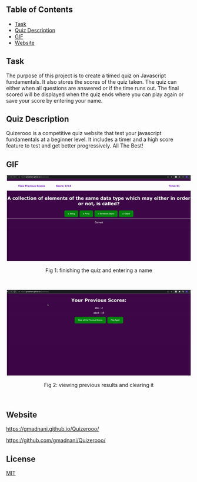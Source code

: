 ## Table of Contents
- [Task](#task)
- [Quiz Description](#Quiz-description)
- [GIF](#gif)
- [Website](#website)

## Task
The purpose of this project is to create a timed quiz on Javascript fundamentals. It also stores the scores of the quiz taken. The quiz can either when all questions are answered or if the time runs out. The final scored will be displayed when the quiz ends where you can play again or save your score by entering your name. 

## Quiz Description 
Quizerooo is a competitive quiz website that test your javascript fundamentals at a beginner level. It includes a timer and a high score feature to test and get better progressively. All The Best!

## GIF

<p align="center">
  <img src="finishquiz.gif"  width="500" >
  <p align="center">Fig 1: finishing the quiz and entering a name</p>
  <br/>
</p>

<p align="center">
  <img src="viewscores.gif"  width="500" >
  <p align="center">Fig 2: viewing previous results and clearing it</p>
  <br/>
</p>


## Website
https://gmadnani.github.io/Quizerooo/

https://github.com/gmadnani/Quizerooo/

## License
[MIT](https://choosealicense.com/licenses/mit/)
